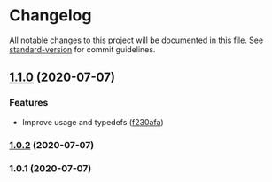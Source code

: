 # Changelog

All notable changes to this project will be documented in this file. See [standard-version](https://github.com/conventional-changelog/standard-version) for commit guidelines.

## [1.1.0](https://github.com/ailohq/jest-expect-moment/compare/v1.0.2...v1.1.0) (2020-07-07)


### Features

* Improve usage and typedefs ([f230afa](https://github.com/ailohq/jest-expect-moment/commit/f230afa48f1892be421146b4e593de83a2e7704d))

### [1.0.2](https://github.com/ailohq/jest-expect-moment/compare/v1.0.1...v1.0.2) (2020-07-07)

### 1.0.1 (2020-07-07)

